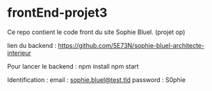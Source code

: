 # frontEnd-projet3
Ce repo contient le code front du site Sophie Bluel. (projet op)

lien du backend : https://github.com/5E73N/sophie-bluel-architecte-interieur

Pour lancer le backend : 
npm install
npm start

Identification : 
email : sophie.bluel@test.tld
password : S0phie



